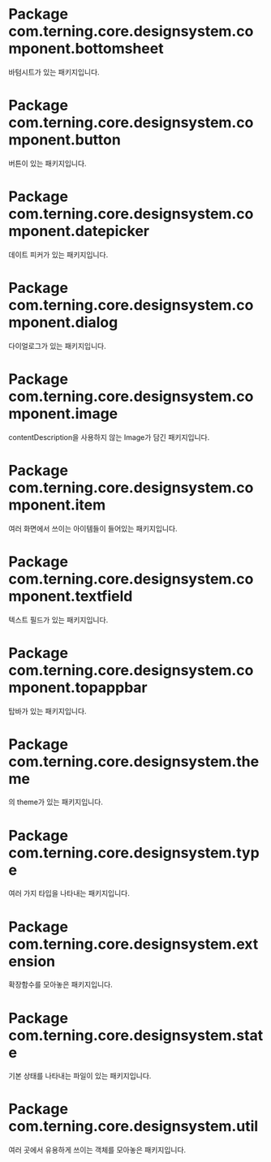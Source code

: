 # Package com.terning.core.designsystem.component.bottomsheet
바텀시트가 있는 패키지입니다.

# Package com.terning.core.designsystem.component.button
버튼이 있는 패키지입니다.

# Package com.terning.core.designsystem.component.datepicker
데이트 피커가 있는 패키지입니다.

# Package com.terning.core.designsystem.component.dialog
다이얼로그가 있는 패키지입니다.

# Package com.terning.core.designsystem.component.image
contentDescription을 사용하지 않는 Image가 담긴 패키지입니다.

# Package com.terning.core.designsystem.component.item
여러 화면에서 쓰이는 아이템들이 들어있는 패키지입니다.

# Package com.terning.core.designsystem.component.textfield
텍스트 필드가 있는 패키지입니다.

# Package com.terning.core.designsystem.component.topappbar
탑바가 있는 패키지입니다.

# Package com.terning.core.designsystem.theme
<terning>의 theme가 있는 패키지입니다.

# Package com.terning.core.designsystem.type
여러 가지 타입을 나타내는 패키지입니다.

# Package com.terning.core.designsystem.extension
확장함수를 모아놓은 패키지입니다.

# Package com.terning.core.designsystem.state
기본 상태를 나타내는 파일이 있는 패키지입니다.

# Package com.terning.core.designsystem.util
여러 곳에서 유용하게 쓰이는 객체를 모아놓은 패키지입니다.
